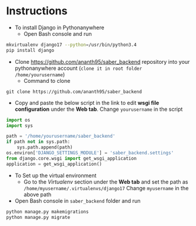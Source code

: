Instructions
============

- To install Django in Pythonanywhere
	- Open Bash console and run 
```sh
mkvirtualenv django17 --python=/usr/bin/python3.4
pip install django
```
- Clone https://github.com/ananth95/saber_backend repository into your pythonanywhere account (`clone it in root folder /home/yourusername`)
	- Command to clone
```
git clone https://github.com/ananth95/saber_backend
```
- Copy and paste the below script in the link to edit **wsgi file configuration** under the **Web tab**. 
  Change `yourusername` in the script
```py
import os
import sys

path = '/home/yourusername/saber_backend'
if path not in sys.path:
	sys.path.append(path)
os.environ['DJANGO_SETTINGS_MODULE'] = 'saber_backend.settings'
from django.core.wsgi import get_wsgi_application
application = get_wsgi_application()
```
- To Set up the virtual environment
	- Go to the *Virtualenv* section under the **Web tab** and set the path as
	  `/home/myusername/.virtualenvs/django17`
	  Change `myusername` in the above path
- Open Bash console in `saber_backend` folder and run 
```sh
python manage.py makemigrations
python manage.py migrate
```